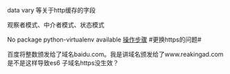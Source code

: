 data
vary
等关于http缓存的字段



观察者模式、中介者模式、状态模式


No package python-virtualenv available
[操作步骤](https://github.com/certbot/certbot)
#更换https的问题#

百度将整数颁发给了域名baidu.com。我是讲域名颁发给了www.reakingad.com是不是这样导致es6
子域名https没生效？


